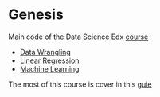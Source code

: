 # Genesis

Main code of the Data Science Edx [course](https://www.edx.org/es/professional-certificate/harvardx-data-science)

* [Data Wrangling](https://github.com/DLesmes/Genesis/tree/master/WebDataWrangling)
* [Linear Regression](https://github.com/DLesmes/Genesis/tree/master/LinearRegression)
* [Machine Learning](https://github.com/DLesmes/Genesis/tree/master/ML)

The most of this course is cover in this [guie](https://rafalab.github.io/dsbook/)
